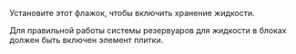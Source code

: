Установите этот флажок, чтобы включить хранение жидкости.

Для правильной работы системы резервуаров для жидкости в блоках должен быть включен элемент плитки.